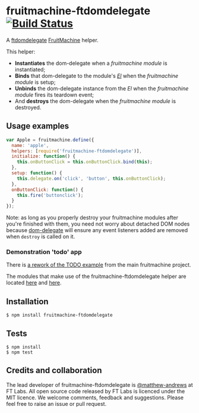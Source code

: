 # fruitmachine-ftdomdelegate [![Build Status](https://travis-ci.org/ftlabs/fruitmachine-ftdomdelegate.png?branch=master)](https://travis-ci.org/ftlabs/fruitmachine-ftdomdelegate)

A [ftdomdelegate](http://github.com/ftlabs/ftdomdelegate) [FruitMachine](http://github.com/ftlabs/fruitmachine) helper.

This helper:
- **Instantiates** the dom-delegate when a _fruitmachine module_ is instantiated;
- **Binds** that dom-delegate to the module's *[El](https://github.com/ftlabs/fruitmachine/blob/master/docs/module-el.md)* when the _fruitmachine module_ is setup;
- **Unbinds** the dom-delegate instance from the *El* when the _fruitmachine module_ fires its teardown event;
- And **destroys** the dom-delegate when the _fruitmachine module_ is destroyed.

## Usage examples

```javascript
var Apple = fruitmachine.define({
  name: 'apple',
  helpers: [require('fruitmachine-ftdomdelegate')],
  initialize: function() {
    this.onButtonClick = this.onButtonClick.bind(this);
  },
  setup: function() {
    this.delegate.on('click', 'button', this.onButtonClick);
  },
  onButtonClick: function() {
    this.fire('buttonclick');
  }
});
```

Note: as long as you properly destroy your fruitmachine modules after you're finished with them, you need not worry about detached DOM nodes because [dom-delegate](http://github.com/ftlabs/dom-delegate) will ensure any event listeners added are removed when `destroy` is called on it.

### Demonstration 'todo' app

There is [a rework of the TODO example](http://ftlabs.github.io/fruitmachine-ftdomdelegate/examples/todo/) from the main fruitmachine project.

The modules that make use of the fruitmachine-ftdomdelegate helper are located [here](https://github.com/matthew-andrews/fruitmachine-ftdomdelegate/blob/master/examples/lib/modules/list-item/index.js) and [here](https://github.com/matthew-andrews/fruitmachine-ftdomdelegate/blob/master/examples/lib/modules/strawberry/index.js).

## Installation

```
$ npm install fruitmachine-ftdomdelegate
```

## Tests

```
$ npm install
$ npm test
```

## Credits and collaboration

The lead developer of fruitmachine-ftdomdelegate is [@matthew-andrews](http://github.com/matthew-andrews) at FT Labs. All open source code released by FT Labs is licenced under the MIT licence. We welcome comments, feedback and suggestions. Please feel free to raise an issue or pull request.
